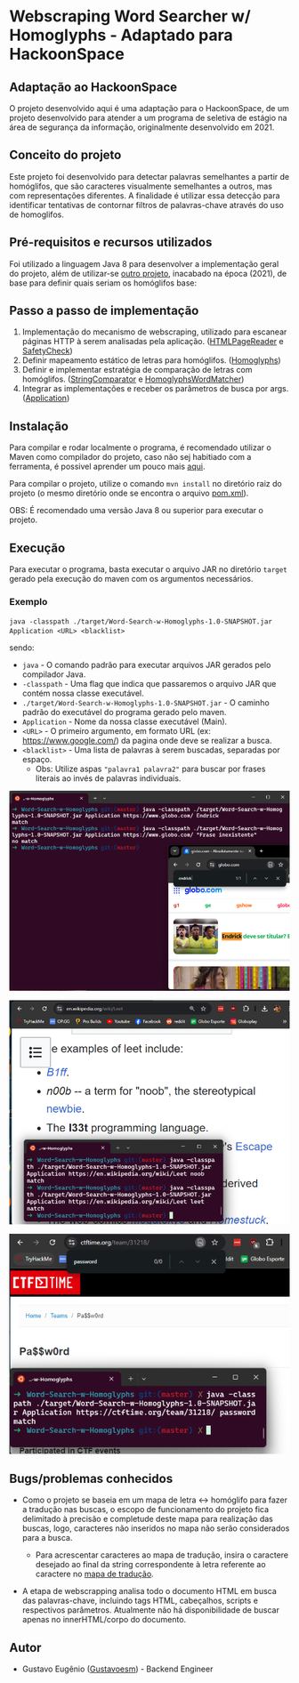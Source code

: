 # Webscraping Word Searcher w/ Homoglyphs - Adaptado para HackoonSpace

## Adaptação ao HackoonSpace

O projeto desenvolvido aqui é uma adaptação para o HackoonSpace, de um projeto desenvolvido para atender a um programa de seletiva de estágio na área de segurança da informação, originalmente desenvolvido em 2021.

## Conceito do projeto

Este projeto foi desenvolvido para detectar palavras semelhantes a partir de homóglifos, que são caracteres visualmente semelhantes a outros, mas com representações diferentes. A finalidade é utilizar essa detecção para identificar tentativas de contornar filtros de palavras-chave através do uso de homoglifos.

## Pré-requisitos e recursos utilizados

Foi utilizado a linguagem Java 8 para desenvolver a implementação geral do projeto, além de utilizar-se [outro projeto](https://github.com/codebox/homoglyph), inacabado na época (2021), de base para definir quais seriam os homóglifos base:

## Passo a passo de implementação

1. Implementação do mecanismo de webscraping, utilizado para escanear páginas HTTP à serem analisadas pela aplicação. ([HTMLPageReader](src/main/java/HTMLPageReader.java) e [SafetyCheck](src/main/java/SafetyCheck.java))
2. Definir mapeamento estático de letras para homóglifos. ([Homoglyphs](src/main/java/Homoglyphs.java))
3. Definir e implementar estratégia de comparação de letras com homóglifos. ([StringComparator](src/main/java/StringComparator.java) e [HomoglyphsWordMatcher](src/main/java/matchers/HomoglyphWordMatcher.java))
4. Integrar as implementações e receber os parâmetros de busca por args. ([Application](src/main/java/Application.java))

## Instalação

Para compilar e rodar localmente o programa, é recomendado utilizar o Maven como compilador do projeto, caso não sej habitiado com a ferramenta, é possivel aprender um pouco mais [aqui](https://maven.apache.org/guides/getting-started/index.html).

Para compilar o projeto, utilize o comando `mvn install` no diretório raiz do projeto (o mesmo diretório onde se encontra o arquivo [pom.xml](./pom.xml)).

OBS: É recomendado uma versão Java 8 ou superior para executar o projeto.

## Execução

Para executar o programa, basta executar o arquivo JAR no diretório `target` gerado pela execução do maven com os argumentos necessários.

### Exemplo

`java -classpath ./target/Word-Search-w-Homoglyphs-1.0-SNAPSHOT.jar Application <URL> <blacklist>`

sendo:

- `java` - O comando padrão para executar arquivos JAR gerados pelo compilador Java.
- `-classpath` - Uma flag que indica que passaremos o arquivo JAR que contém nossa classe executável.
- `./target/Word-Search-w-Homoglyphs-1.0-SNAPSHOT.jar` - O caminho padrão do executável do programa gerado pelo maven.
- `Application` - Nome da nossa classe executável (Main).
- `<URL>` - O primeiro argumento, em formato URL (ex: https://www.google.com/) da pagina onde deve se realizar a busca.
- `<blacklist>` - Uma lista de palavras à serem buscadas, separadas por espaço.
  - Obs: Utilize aspas `"palavra1 palavra2"` para buscar por frases literais ao invés de palavras individuais.

![Imagem de exemplo 1](proof.png "Exemplo 1")

![Imagem de exemplo 2](proof2.png "Exemplo 2")

![Imagem de exemplo 3](proof3.png "Exemplo 3")


## Bugs/problemas conhecidos

- Como o projeto se baseia em um mapa de letra <-> homóglifo para fazer a tradução nas buscas, o escopo de funcionamento do projeto fica delimitado à precisão e completude deste mapa para realização das buscas, logo, caracteres não inseridos no mapa não serão considerados para a busca.

  - Para acrescentar caracteres ao mapa de tradução, insira o caractere desejado ao final da string correspondente à letra referente ao caractere no [mapa de tradução](./src/main/java/impl/Homoglyphs.java).

- A etapa de webscrapping analisa todo o documento HTML em busca das palavras-chave, incluindo tags HTML, cabeçalhos, scripts e respectivos parâmetros. Atualmente não há disponibilidade de buscar apenas no innerHTML/corpo do documento.

## Autor

- Gustavo Eugênio ([Gustavoesm](https://github.com/Gustavoesm)) - Backend Engineer
